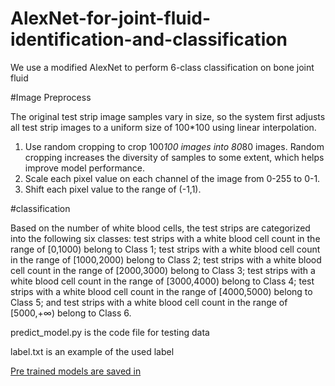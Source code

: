 # AlexNet-for-joint-fluid-identification-and-classification
We use a modified AlexNet to perform 6-class classification on bone joint fluid

#Image Preprocess

The original test strip image samples vary in size, so the system first adjusts all test strip images to a uniform size of 100*100 using linear interpolation.
1) Use random cropping to crop 100*100 images into 80*80 images. Random cropping increases the diversity of samples to some extent, which helps improve model performance.
2) Scale each pixel value on each channel of the image from 0-255 to 0-1.
3) Shift each pixel value to the range of (-1,1).

#classification 

Based on the number of white blood cells, the test strips are categorized into the following six classes: test strips with a white blood cell count in the range of [0,1000) belong to Class 1; test strips with a white blood cell count in the range of [1000,2000) belong to Class 2; test strips with a white blood cell count in the range of [2000,3000) belong to Class 3; test strips with a white blood cell count in the range of [3000,4000) belong to Class 4; test strips with a white blood cell count in the range of [4000,5000) belong to Class 5; and test strips with a white blood cell count in the range of [5000,+∞) belong to Class 6.

predict_model.py is the code file for testing data

label.txt is an example of the used label


   [Pre trained models are saved in
](https://huggingface.co/YU123ing/AlexNet_modified/blob/main/final_model.pth)
